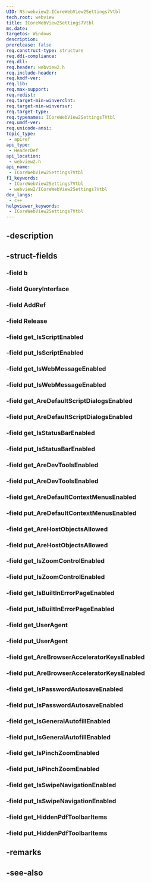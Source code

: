 ```yaml
---
UID: NS:webview2.ICoreWebView2Settings7Vtbl
tech.root: webview
title: ICoreWebView2Settings7Vtbl
ms.date: 
targetos: Windows
description: 
prerelease: false
req.construct-type: structure
req.ddi-compliance: 
req.dll: 
req.header: webview2.h
req.include-header: 
req.kmdf-ver: 
req.lib: 
req.max-support: 
req.redist: 
req.target-min-winverclnt: 
req.target-min-winversvr: 
req.target-type: 
req.typenames: ICoreWebView2Settings7Vtbl
req.umdf-ver: 
req.unicode-ansi: 
topic_type:
 - apiref
api_type:
 - HeaderDef
api_location:
 - webview2.h
api_name:
 - ICoreWebView2Settings7Vtbl
f1_keywords:
 - ICoreWebView2Settings7Vtbl
 - webview2/ICoreWebView2Settings7Vtbl
dev_langs:
 - c++
helpviewer_keywords:
 - ICoreWebView2Settings7Vtbl
---
```


## -description

## -struct-fields

### -field b

### -field QueryInterface

### -field AddRef

### -field Release

### -field get_IsScriptEnabled

### -field put_IsScriptEnabled

### -field get_IsWebMessageEnabled

### -field put_IsWebMessageEnabled

### -field get_AreDefaultScriptDialogsEnabled

### -field put_AreDefaultScriptDialogsEnabled

### -field get_IsStatusBarEnabled

### -field put_IsStatusBarEnabled

### -field get_AreDevToolsEnabled

### -field put_AreDevToolsEnabled

### -field get_AreDefaultContextMenusEnabled

### -field put_AreDefaultContextMenusEnabled

### -field get_AreHostObjectsAllowed

### -field put_AreHostObjectsAllowed

### -field get_IsZoomControlEnabled

### -field put_IsZoomControlEnabled

### -field get_IsBuiltInErrorPageEnabled

### -field put_IsBuiltInErrorPageEnabled

### -field get_UserAgent

### -field put_UserAgent

### -field get_AreBrowserAcceleratorKeysEnabled

### -field put_AreBrowserAcceleratorKeysEnabled

### -field get_IsPasswordAutosaveEnabled

### -field put_IsPasswordAutosaveEnabled

### -field get_IsGeneralAutofillEnabled

### -field put_IsGeneralAutofillEnabled

### -field get_IsPinchZoomEnabled

### -field put_IsPinchZoomEnabled

### -field get_IsSwipeNavigationEnabled

### -field put_IsSwipeNavigationEnabled

### -field get_HiddenPdfToolbarItems

### -field put_HiddenPdfToolbarItems

## -remarks

## -see-also

